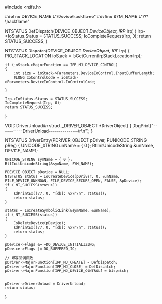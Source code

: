 #include <ntifs.h>

#define DEVICE_NAME L"\\Device\\hackflame"
#define SYM_NAME	L"\\??\\hackflame"

NTSTATUS DefDispatch(DEVICE_OBJECT *DeviceObject, IRP* Irp)
{
	Irp->IoStatus.Status = STATUS_SUCCESS;
	IoCompleteRequest(Irp, 0);
	return STATUS_SUCCESS;
}

NTSTATUS Dispatch(DEVICE_OBJECT *DeviceObject, IRP* Irp)
{
	PIO_STACK_LOCATION ioStack = IoGetCurrentIrpStackLocation(Irp);

	if (ioStack->MajorFunction == IRP_MJ_DEVICE_CONTROL)
	{
		int size = ioStack->Parameters.DeviceIoControl.InputBufferLength;
		ULONG IoControlCode = ioStack->Parameters.DeviceIoControl.IoControlCode;
		
	}

	Irp->IoStatus.Status = STATUS_SUCCESS;
	IoCompleteRequest(Irp, 0);
	return STATUS_SUCCESS;
}

VOID DriverUnload(_In_ struct _DRIVER_OBJECT *DriverObject)
{
	DbgPrint("-----------DriverUnload---------------\r\n");
}

NTSTATUS DriverEntry(PDRIVER_OBJECT pDriver, PUNICODE_STRING pReg)
{
	UNICODE_STRING unName = { 0 };
	RtlInitUnicodeString(&unName, DEVICE_NAME);

	UNICODE_STRING symName = { 0 };
	RtlInitUnicodeString(&symName, SYM_NAME);

	PDEVICE_OBJECT pDevice = NULL;
	NTSTATUS status = IoCreateDevice(pDriver, 0, &unName, FILE_DEVICE_UNKNOWN, FILE_DEVICE_SECURE_OPEN, FALSE, &pDevice);
	if (!NT_SUCCESS(status))
	{
		KdPrintEx((77, 0, "[db]: %x\r\n", status));
		return status;
	}
	
	status = IoCreateSymbolicLink(&symName, &unName);
	if (!NT_SUCCESS(status))
	{
		IoDeleteDevice(pDevice);
		KdPrintEx((77, 0, "[db]: %x\r\n", status));
		return status;
	}

	pDevice->Flags &= ~DO_DEVICE_INITIALIZING;
	pDevice->Flags |= DO_BUFFERED_IO;

	// 填写回调函数
	pDriver->MajorFunction[IRP_MJ_CREATE] = DefDispatch;
	pDriver->MajorFunction[IRP_MJ_CLOSE] = DefDispatch;
	pDriver->MajorFunction[IRP_MJ_DEVICE_CONTROL] = Dispatch;


	pDriver->DriverUnload = DriverUnload;
	return status;
}